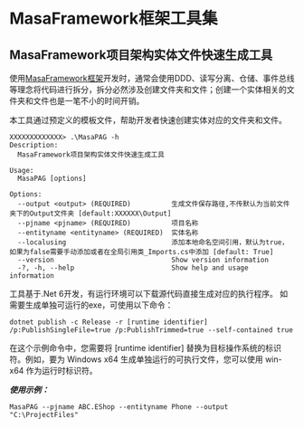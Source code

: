 # MasaFramework框架工具集

## MasaFramework项目架构实体文件快速生成工具

使用[MasaFramework框架](https://github.com/masastack/MASA.Framework)开发时，通常会使用DDD、读写分离、仓储、事件总线等理念将代码进行拆分，拆分必然涉及创建文件夹和文件；创建一个实体相关的文件夹和文件也是一笔不小的时间开销。

本工具通过预定义的模板文件，帮助开发者快速创建实体对应的文件夹和文件。

```
XXXXXXXXXXXXX> .\MasaPAG -h
Description:
  MasaFramework项目架构实体文件快速生成工具

Usage:
  MasaPAG [options]

Options:
  --output <output> (REQUIRED)          生成文件保存路径,不传默认为当前文件夹下的Output文件夹 [default:XXXXXX\Output]
  --pjname <pjname> (REQUIRED)          项目名称
  --entityname <entityname> (REQUIRED)  实体名称
  --localusing                          添加本地命名空间引用，默认为true，如果为false需要手动添加或者在全局引用类_Imports.cs中添加 [default: True]
  --version                             Show version information
  -?, -h, --help                        Show help and usage information
```


工具基于.Net 6开发，有运行环境可以下载源代码直接生成对应的执行程序。
如需要生成单独可运行的exe，可使用以下命令：
```
dotnet publish -c Release -r [runtime identifier] /p:PublishSingleFile=true /p:PublishTrimmed=true --self-contained true
```
在这个示例命令中，您需要将 [runtime identifier] 替换为目标操作系统的标识符。例如，要为 Windows x64 生成单独运行的可执行文件，您可以使用 win-x64 作为运行时标识符。


***使用示例：***
```
MasaPAG --pjname ABC.EShop --entityname Phone --output "C:\ProjectFiles"
```

